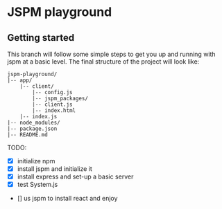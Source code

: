 # JSPM playground

## Getting started

This branch will follow some simple steps to get you up and running with jspm at a basic level.
The final structure of the project will look like:

```
jspm-playground/
|-- app/
    |-- client/
        |-- config.js
        |-- jspm_packages/
        |-- client.js
        |-- index.html
    |-- index.js
|-- node_modules/
|-- package.json
|-- README.md
```

TODO:
- [x] initialize npm
- [x] install jspm and initialize it
- [x] install express and set-up a basic server
- [x] test System.js 
- [] us jspm to install react and enjoy
